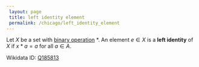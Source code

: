 ```yaml
---
 layout: page
 title: left identity element
 permalink: /chicago/left_identity_element
---
```

Let $X$ be a set with [binary operation](https://defsmath.github.io/DefsMath/binary_operation) $*$. An element $e\in X$ is a **left identity** of $X$ if $x* a = a$ for all $a\in A$.

Wikidata ID: [Q185813](https://www.wikidata.org/wiki/Q185813)